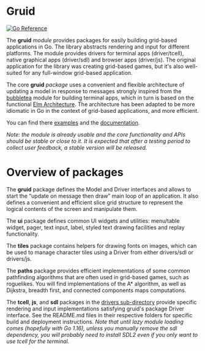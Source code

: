 # Gruid

[![Go Reference](https://pkg.go.dev/badge/github.com/anaseto/gruid.svg)](https://pkg.go.dev/github.com/anaseto/gruid)

The **gruid** *module* provides packages for easily building grid-based
applications in Go.  The library abstracts rendering and input for different
platforms. The module provides drivers for terminal apps (driver/tcell), native
graphical apps (driver/sdl) and browser apps (driver/js). The original
application for the library was creating grid-based games, but it's also
well-suited for any full-window grid-based application.

The core **gruid** *package* uses a convenient and flexible architecture of
updating a model in response to messages strongly inspired from the
[bubbletea](https://github.com/charmbracelet/bubbletea) module for building
terminal apps, which in turn is based on the functional [Elm
Architecture](https://guide.elm-lang.org/architecture/). The architecture has
been adapted to be more idiomatic in Go in the context of grid-based
applications, and more efficient.

You can find there [examples](https://github.com/anaseto/gruid/examples/)
and the [documentation](https://pkg.go.dev/github.com/anaseto/gruid).

*Note: the module is already usable and the core functionality and APIs should
be stable or close to it. It is expected that after a testing period to collect
user feedback, a stable version will be released.*

# Overview of packages

The **gruid** package defines the Model and Driver interfaces and allows to
start the “update on message then draw” main loop of an application. It also
defines a convenient and efficient slice grid structure to represent the
logical contents of the screen and manipulate them.

The **ui** package defines common UI widgets and utilities: menu/table widget,
pager, text input, label, styled text drawing facilities and replay
functionality.

The **tiles** package contains helpers for drawing fonts on images, which can
be used to manage character tiles using a Driver from either drivers/sdl or
drivers/js.

The **paths** package provides efficient implementations of some common
pathfinding algorithms that are often used in grid-based games, such as
roguelikes. You will find implementations of the A\* algorithm, as well as
Dijkstra, breadth first, and connected components maps computations.

The **tcell**, **js**, and **sdl** packages in the [drivers
sub-directory](drivers/) provide specific rendering and input implementations
satisfying gruid's package Driver interface. See the README.md files in their
respective folders for specific build and deployment instructions. *Note that
until lazy module loading comes (hopefully with Go 1.16), unless you manually
remove the sdl dependency, you will probably need to install SDL2 even if you
only want to use tcell for the terminal.*
